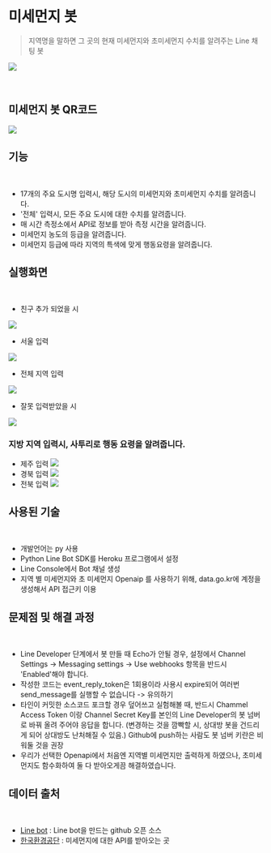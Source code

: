 # 미세먼지 봇 
> 지역명을 말하면 그 곳의 현재 미세먼지와 초미세먼지 수치를 알려주는 Line 채팅 봇

![](https://user-images.githubusercontent.com/38426656/49336668-4165bf00-f64a-11e8-84ea-960d4df8f8c5.PNG)

&nbsp;
## 미세먼지 봇 QR코드 
![](https://user-images.githubusercontent.com/38426656/49324322-92a08080-f56e-11e8-872d-3d7449800dcb.PNG)

## 기능
&nbsp;
 - 17개의 주요 도시명 입력시, 해당 도시의 미세먼지와 초미세먼지 수치를 알려줍니다.
 - '전체' 입력시, 모든 주요 도시에 대한 수치를 알려줍니다.
 - 매 시간 측정소에서 API로 정보를 받아 측정 시간을 알려줍니다.
 - 미세먼지 농도의 등급을 알려줍니다.
 - 미세먼지 등급에 따라 지역의 특색에 맞게 행동요령을 알려줍니다.

## 실행화면 

&nbsp;
 - 친구 추가 되었을 시

![](https://user-images.githubusercontent.com/38426656/49513081-2f4a8180-f8d3-11e8-8346-7655331b9ae9.PNG )

- 서울 입력

![](https://user-images.githubusercontent.com/38426656/49513107-47ba9c00-f8d3-11e8-8e6e-75398716ba39.PNG )
 
 - 전체 지역 입력

![]( https://user-images.githubusercontent.com/38426656/49513096-38d3e980-f8d3-11e8-998d-58e1076ffd5d.PNG)

- 잘못 입력받았을 시

![]( https://user-images.githubusercontent.com/38426656/49513134-5903a880-f8d3-11e8-913d-ecd3c3644122.PNG)

 ### 지방 지역 입력시, 사투리로 행동 요령을 알려줍니다.
 - 제주 입력
![](https://user-images.githubusercontent.com/38426656/49513131-5608b800-f8d3-11e8-95b2-8136a0914b06.PNG )
 - 경북 입력
 ![](https://user-images.githubusercontent.com/38426656/49513128-530dc780-f8d3-11e8-8318-6148b8ed19bb.PNG )
 - 전북 입력
 ![]( https://user-images.githubusercontent.com/38426656/49513115-4ab58c80-f8d3-11e8-8c1d-9b3f303a79aa.PNG)
 
## 사용된 기술
&nbsp;
 - 개발언어는 py 사용
 - Python Line Bot SDK를 Heroku 프로그램에서 설정 
 - Line Console에서 Bot 채널 생성 
 - 지역 별 미세먼지와 초 미세먼지 Openaip 를 사용하기 위해, data.go.kr에 계정을      생성해서 API 접근키 이용

## 문제점 및 해결 과정
&nbsp;
- Line Developer 단계에서 봇 만들 때 Echo가 안될 경우, 설정에서 Channel Settings   -> Messaging settings -> Use webhooks 항목을 반드시 'Enabled'해야 합니다. 
- 작성한 코드는 event_reply_token은 1회용이라 사용시 expire되어 여러번 send_message를 실행할 수 없습니다 -> 유의하기
- 타인이 커밋한 소스코드 포크할 경우 덮어쓰고 실험해볼 때, 반드시 Chammel Access Token 이랑 Channel Secret Key를 본인의 Line Developer의 봇 넘버로 바꿔 올려 주어야 응답을 합니다. (변경하는 것을 깜빡할 시, 상대방 봇을 건드리게 되어 상대방도 난처해질 수 있음.) Github에 push하는 사람도 봇 넘버 키란은 비워둘 것을 권장
- 우리가 선택한 Openapi에서 처음엔 지역별 미세먼지만 출력하게 하였으나, 초미세먼지도 함수화하여 둘 다 받아오게끔 해결하였습니다.



## 데이터 출처
&nbsp;
- [Line bot](https://github.com/yaoandy107/line-bot-tutorial)
   : Line bot을 만드는 github 오픈 소스
- [한국환경공단](https://www.data.go.kr/dataset/15000581/openapi.do)
   : 미세먼지에 대한 API를 받아오는 곳




